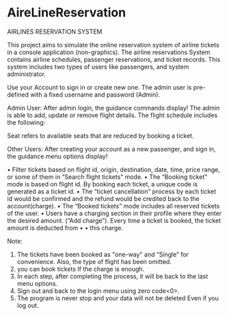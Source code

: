 # AireLineReservation
AIRLINES RESERVATION SYSTEM

This project aims to simulate the online reservation system of airline tickets in a console application (non-graphics). The airline reservations System contains airline schedules, passenger reservations, and ticket records. This system includes two types of users like passengers, and system administrator.

Use your Account to sign in or create new one. The admin user is pre-defined with a fixed username and password (Admin).

Admin User: After admin login, the guidance commands display!
The admin is able to add, update or remove flight details. The flight schedule includes the following:

Seat refers to available seats that are reduced by booking a ticket.

Other Users: After creating your account as a new passenger, and sign in, the guidance menu options display!

• Filter tickets based on flight id, origin, destination, date, time, price range, or some of them in “Search flight tickets” mode.
• The “Booking ticket” mode is based on flight id. By booking each ticket, a unique code is generated as a ticket id.
• The “ticket cancellation” process by each ticket id would be confirmed and the refund would be credited back to the account(charge).
• The “Booked tickets” mode includes all reserved tickets of the user.
• Users have a charging section in their profile where they enter the desired amount. (“Add charge”). Every time a ticket is booked, the ticket amount is deducted from • • this charge.

Note:
1. The tickets have been booked as "one-way" and “Single” for convenience. Also, the type of flight has been omitted.
2. you can book tickets If the charge is enough.
3. In each step, after completing the process, it will be back to the last menu options.
4. Sign out and back to the login menu using zero code<0>.
5. The program is never stop and your data will not be deleted Even if you log out.
